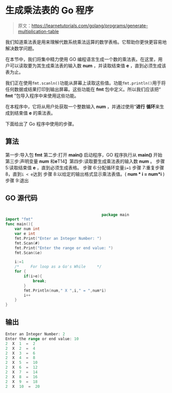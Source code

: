 # 生成乘法表的 Go 程序

> 原文：<https://learnetutorials.com/golang/programs/generate-multiplication-table>

我们知道乘法表是用来理解代数系统乘法运算的数学表格。它帮助你更快更容易地解决数学问题。

在本节中，我们将集中精力使用 GO 编程语言生成一个数的乘法表。在这里，用户可以读取要为其生成乘法表的输入数 **num** ，并读取结束值 **e** ，直到必须生成该表为止。

我们正在使用`fmt.scanln()`功能从屏幕上读取这些值。功能`fmt.println()`用于将任何数据或结果打印到输出屏幕。这些功能在 **fmt** 包中定义。所以我们应该把“ **fmt** ”包导入程序中来使用这些功能。

在本程序中，它将从用户处获取一个整数输入 **num** ，并通过使用“**进行** **循环**来生成到结束值 **e** 的乘法表。

下面给出了 Go 程序中使用的步骤。

## 算法

第一步:导入包 **fmt**
第二步:打开 **main()** 启动程序，GO 程序执行从 **main()**
开始第三步:声明变量 **num** 和**e**T14】第四步:读取要生成乘法表的输入数 **num** 。
步骤 5:读取结束值 **e** ，直到必须生成表格。
步骤 6:分配循环变量`i=1`
步骤 7:重复步骤 8，直到`i < e`达到
步骤 8:以给定的输出格式显示乘法表值。( **num * i = num*i** )
步骤 9:退出

## GO 源代码

```go

                                          package main
import "fmt"
func main(){
    var num int
    var e int
    fmt.Print("Enter an Integer Number: ")
    fmt.Scan(#)
    fmt.Print("Enter the range or end value: ")
    fmt.Scan(&e)

    i:=1
    /*     For loop as a Go's While     */
    for {
        if(i>e){
            break;
        }
        fmt.Println(num," X ",i," = ",num*i)
        i++
    }
}

```

## 输出

```go
Enter an Integer Number: 2
Enter the range or end value: 10
2  X  1  =  2
2  X  2  =  4
2  X  3  =  6
2  X  4  =  8
2  X  5  =  10
2  X  6  =  12
2  X  7  =  14
2  X  8  =  16
2  X  9  =  18
2  X  10  =  20
```